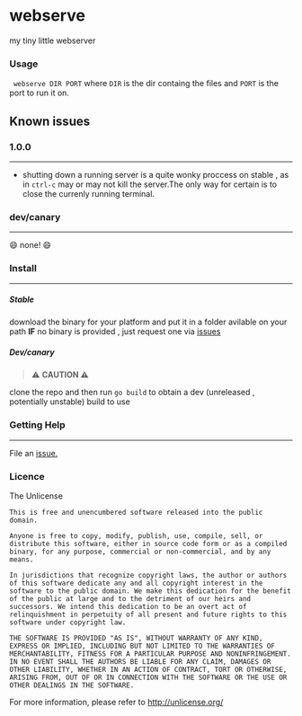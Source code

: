 # webserve
my tiny little webserver
### Usage
` webserve DIR PORT`
where `DIR` is the dir containg the files and `PORT` is the port to run it on.
## Known issues
### 1.0.0
___
- shutting down a running server is a quite wonky proccess on stable , as in `ctrl-c` may or may not kill the server.The only way for certain is to close the currenly running terminal.
### dev/canary
____
😄 none! 😄
### Install
___
##### Stable
download the binary for your platform and put it in a folder avilable on your path
**IF** no binary is provided , just request one via [issues](https://github.com/Pandademic/webserve/issues)
##### Dev/canary
>⚠️ **CAUTION ⚠️**

clone the repo and then run `go build` to obtain a dev (unreleased , potentially unstable) build to use
### Getting Help
____
File an [issue.](https://github.com/Pandademic/webserve/issues)
### Licence
The Unlicense
```
This is free and unencumbered software released into the public domain.

Anyone is free to copy, modify, publish, use, compile, sell, or
distribute this software, either in source code form or as a compiled
binary, for any purpose, commercial or non-commercial, and by any
means.

In jurisdictions that recognize copyright laws, the author or authors
of this software dedicate any and all copyright interest in the
software to the public domain. We make this dedication for the benefit
of the public at large and to the detriment of our heirs and
successors. We intend this dedication to be an overt act of
relinquishment in perpetuity of all present and future rights to this
software under copyright law.

THE SOFTWARE IS PROVIDED "AS IS", WITHOUT WARRANTY OF ANY KIND,
EXPRESS OR IMPLIED, INCLUDING BUT NOT LIMITED TO THE WARRANTIES OF
MERCHANTABILITY, FITNESS FOR A PARTICULAR PURPOSE AND NONINFRINGEMENT.
IN NO EVENT SHALL THE AUTHORS BE LIABLE FOR ANY CLAIM, DAMAGES OR
OTHER LIABILITY, WHETHER IN AN ACTION OF CONTRACT, TORT OR OTHERWISE,
ARISING FROM, OUT OF OR IN CONNECTION WITH THE SOFTWARE OR THE USE OR
OTHER DEALINGS IN THE SOFTWARE.
```
For more information, please refer to <http://unlicense.org/>

